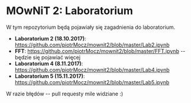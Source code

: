 # MOwNiT 2: Laboratorium

W tym repozytorium będą pojawiały się zagadnienia do laboratorium.

* **Laboratorium 2 (18.10.2017)**: https://github.com/piotrMocz/mownit2/blob/master/Lab2.ipynb
* **FFT**: https://github.com/piotrMocz/mownit2/blob/master/FFT.ipynb -- będzie się pojawiać więcej
* **Laboratorium 4 (8.11.2017)**: https://github.com/piotrMocz/mownit2/blob/master/Lab4.ipynb
* **Laboratorium 5 (15.11.2017)**: https://github.com/piotrMocz/mownit2/blob/master/Lab5.ipynb

W razie błędów -- pull requesty mile widziane :)
